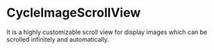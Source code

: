 # CycleImageScrollView
It is a highly customizable scroll view for display images which can be scrolled infinitely and automatically.
